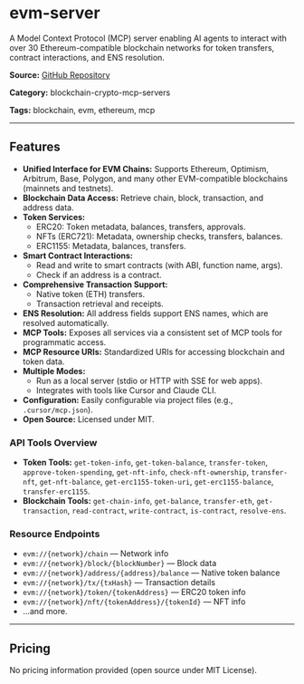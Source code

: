 # evm-server

A Model Context Protocol (MCP) server enabling AI agents to interact with over 30 Ethereum-compatible blockchain networks for token transfers, contract interactions, and ENS resolution.

**Source:** [GitHub Repository](https://github.com/evmcp/EVM-MCP-Server)

**Category:** blockchain-crypto-mcp-servers

**Tags:** blockchain, evm, ethereum, mcp

---

## Features

- **Unified Interface for EVM Chains:** Supports Ethereum, Optimism, Arbitrum, Base, Polygon, and many other EVM-compatible blockchains (mainnets and testnets).
- **Blockchain Data Access:** Retrieve chain, block, transaction, and address data.
- **Token Services:**
  - ERC20: Token metadata, balances, transfers, approvals.
  - NFTs (ERC721): Metadata, ownership checks, transfers, balances.
  - ERC1155: Metadata, balances, transfers.
- **Smart Contract Interactions:**
  - Read and write to smart contracts (with ABI, function name, args).
  - Check if an address is a contract.
- **Comprehensive Transaction Support:**
  - Native token (ETH) transfers.
  - Transaction retrieval and receipts.
- **ENS Resolution:** All address fields support ENS names, which are resolved automatically.
- **MCP Tools:** Exposes all services via a consistent set of MCP tools for programmatic access.
- **MCP Resource URIs:** Standardized URIs for accessing blockchain and token data.
- **Multiple Modes:**
  - Run as a local server (stdio or HTTP with SSE for web apps).
  - Integrates with tools like Cursor and Claude CLI.
- **Configuration:** Easily configurable via project files (e.g., `.cursor/mcp.json`).
- **Open Source:** Licensed under MIT.

### API Tools Overview
- **Token Tools:** `get-token-info`, `get-token-balance`, `transfer-token`, `approve-token-spending`, `get-nft-info`, `check-nft-ownership`, `transfer-nft`, `get-nft-balance`, `get-erc1155-token-uri`, `get-erc1155-balance`, `transfer-erc1155`.
- **Blockchain Tools:** `get-chain-info`, `get-balance`, `transfer-eth`, `get-transaction`, `read-contract`, `write-contract`, `is-contract`, `resolve-ens`.

### Resource Endpoints
- `evm://{network}/chain` — Network info
- `evm://{network}/block/{blockNumber}` — Block data
- `evm://{network}/address/{address}/balance` — Native token balance
- `evm://{network}/tx/{txHash}` — Transaction details
- `evm://{network}/token/{tokenAddress}` — ERC20 token info
- `evm://{network}/nft/{tokenAddress}/{tokenId}` — NFT info
- ...and more.

---

## Pricing

No pricing information provided (open source under MIT License).
